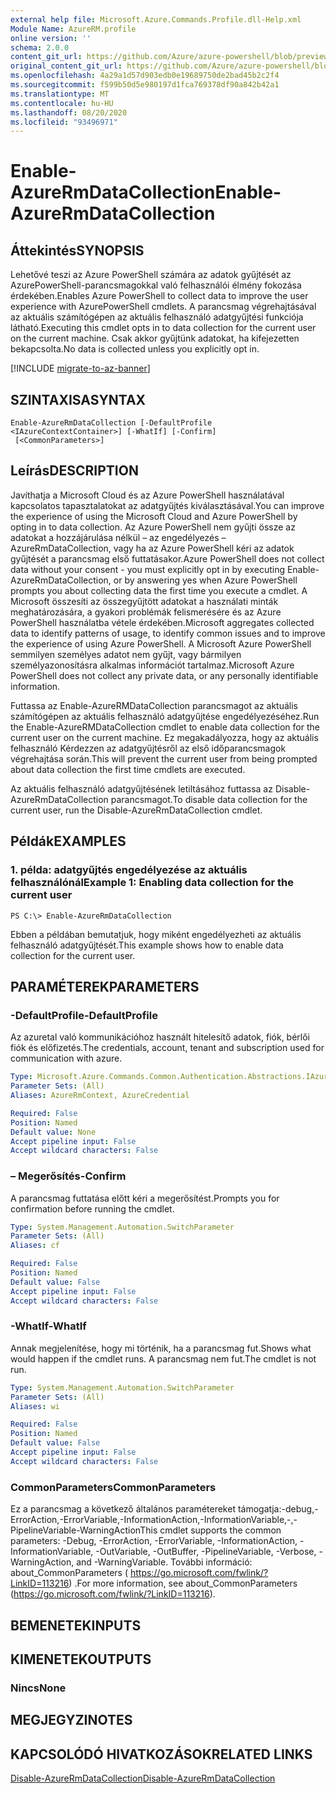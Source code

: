 ```yaml
---
external help file: Microsoft.Azure.Commands.Profile.dll-Help.xml
Module Name: AzureRM.profile
online version: ''
schema: 2.0.0
content_git_url: https://github.com/Azure/azure-powershell/blob/preview/src/ResourceManager/Profile/Commands.Profile/help/Enable-AzureRmDataCollection.md
original_content_git_url: https://github.com/Azure/azure-powershell/blob/preview/src/ResourceManager/Profile/Commands.Profile/help/Enable-AzureRmDataCollection.md
ms.openlocfilehash: 4a29a1d57d903edb0e19689750de2bad45b2c2f4
ms.sourcegitcommit: f599b50d5e980197d1fca769378df90a842b42a1
ms.translationtype: MT
ms.contentlocale: hu-HU
ms.lasthandoff: 08/20/2020
ms.locfileid: "93496971"
---
```

# <span data-ttu-id="151d3-101">Enable-AzureRmDataCollection</span><span class="sxs-lookup"><span data-stu-id="151d3-101">Enable-AzureRmDataCollection</span></span>

## <span data-ttu-id="151d3-102">Áttekintés</span><span class="sxs-lookup"><span data-stu-id="151d3-102">SYNOPSIS</span></span>
<span data-ttu-id="151d3-103">Lehetővé teszi az Azure PowerShell számára az adatok gyűjtését az AzurePowerShell-parancsmagokkal való felhasználói élmény fokozása érdekében.</span><span class="sxs-lookup"><span data-stu-id="151d3-103">Enables Azure PowerShell to collect data to improve the user experience with AzurePowerShell cmdlets.</span></span>
<span data-ttu-id="151d3-104">A parancsmag végrehajtásával az aktuális számítógépen az aktuális felhasználó adatgyűjtési funkciója látható.</span><span class="sxs-lookup"><span data-stu-id="151d3-104">Executing this cmdlet opts in to data collection for the current user on the current machine.</span></span>
<span data-ttu-id="151d3-105">Csak akkor gyűjtünk adatokat, ha kifejezetten bekapcsolta.</span><span class="sxs-lookup"><span data-stu-id="151d3-105">No data is collected unless you explicitly opt in.</span></span>

[!INCLUDE [migrate-to-az-banner](../../includes/migrate-to-az-banner.md)]

## <span data-ttu-id="151d3-106">SZINTAXISA</span><span class="sxs-lookup"><span data-stu-id="151d3-106">SYNTAX</span></span>

```
Enable-AzureRmDataCollection [-DefaultProfile <IAzureContextContainer>] [-WhatIf] [-Confirm]
 [<CommonParameters>]
```

## <span data-ttu-id="151d3-107">Leírás</span><span class="sxs-lookup"><span data-stu-id="151d3-107">DESCRIPTION</span></span>
<span data-ttu-id="151d3-108">Javíthatja a Microsoft Cloud és az Azure PowerShell használatával kapcsolatos tapasztalatokat az adatgyűjtés kiválasztásával.</span><span class="sxs-lookup"><span data-stu-id="151d3-108">You can improve the experience of using the Microsoft Cloud and Azure PowerShell by opting in to data collection.</span></span>
<span data-ttu-id="151d3-109">Az Azure PowerShell nem gyűjti össze az adatokat a hozzájárulása nélkül – az engedélyezés – AzureRmDataCollection, vagy ha az Azure PowerShell kéri az adatok gyűjtését a parancsmag első futtatásakor.</span><span class="sxs-lookup"><span data-stu-id="151d3-109">Azure PowerShell does not collect data without your consent - you must explicitly opt in by executing Enable-AzureRmDataCollection, or by answering yes when Azure PowerShell prompts you about collecting data the first time you execute a cmdlet.</span></span>
<span data-ttu-id="151d3-110">A Microsoft összesíti az összegyűjtött adatokat a használati minták meghatározására, a gyakori problémák felismerésére és az Azure PowerShell használatba vétele érdekében.</span><span class="sxs-lookup"><span data-stu-id="151d3-110">Microsoft aggregates collected data to identify patterns of usage, to identify common issues and to improve the experience of using Azure PowerShell.</span></span>
<span data-ttu-id="151d3-111">A Microsoft Azure PowerShell semmilyen személyes adatot nem gyűjt, vagy bármilyen személyazonosításra alkalmas információt tartalmaz.</span><span class="sxs-lookup"><span data-stu-id="151d3-111">Microsoft Azure PowerShell does not collect any private data, or any personally identifiable information.</span></span>

<span data-ttu-id="151d3-112">Futtassa az Enable-AzureRMDataCollection parancsmagot az aktuális számítógépen az aktuális felhasználó adatgyűjtése engedélyezéséhez.</span><span class="sxs-lookup"><span data-stu-id="151d3-112">Run the Enable-AzureRMDataCollection cmdlet to enable data collection for the current user on the current machine.</span></span>
<span data-ttu-id="151d3-113">Ez megakadályozza, hogy az aktuális felhasználó Kérdezzen az adatgyűjtésről az első időparancsmagok végrehajtása során.</span><span class="sxs-lookup"><span data-stu-id="151d3-113">This will prevent the current user from being prompted about data collection the first time cmdlets are executed.</span></span>

<span data-ttu-id="151d3-114">Az aktuális felhasználó adatgyűjtésének letiltásához futtassa az Disable-AzureRmDataCollection parancsmagot.</span><span class="sxs-lookup"><span data-stu-id="151d3-114">To disable data collection for the current user, run the Disable-AzureRmDataCollection cmdlet.</span></span>

## <span data-ttu-id="151d3-115">Példák</span><span class="sxs-lookup"><span data-stu-id="151d3-115">EXAMPLES</span></span>

### <span data-ttu-id="151d3-116">1. példa: adatgyűjtés engedélyezése az aktuális felhasználónál</span><span class="sxs-lookup"><span data-stu-id="151d3-116">Example 1: Enabling data collection for the current user</span></span>
```
PS C:\> Enable-AzureRmDataCollection
```

<span data-ttu-id="151d3-117">Ebben a példában bemutatjuk, hogy miként engedélyezheti az aktuális felhasználó adatgyűjtését.</span><span class="sxs-lookup"><span data-stu-id="151d3-117">This example shows how to enable data collection for the current user.</span></span>

## <span data-ttu-id="151d3-118">PARAMÉTEREK</span><span class="sxs-lookup"><span data-stu-id="151d3-118">PARAMETERS</span></span>

### <span data-ttu-id="151d3-119">-DefaultProfile</span><span class="sxs-lookup"><span data-stu-id="151d3-119">-DefaultProfile</span></span>
<span data-ttu-id="151d3-120">Az azuretal való kommunikációhoz használt hitelesítő adatok, fiók, bérlői fiók és előfizetés.</span><span class="sxs-lookup"><span data-stu-id="151d3-120">The credentials, account, tenant and subscription used for communication with azure.</span></span>

```yaml
Type: Microsoft.Azure.Commands.Common.Authentication.Abstractions.IAzureContextContainer
Parameter Sets: (All)
Aliases: AzureRmContext, AzureCredential

Required: False
Position: Named
Default value: None
Accept pipeline input: False
Accept wildcard characters: False
```

### <span data-ttu-id="151d3-121">– Megerősítés</span><span class="sxs-lookup"><span data-stu-id="151d3-121">-Confirm</span></span>
<span data-ttu-id="151d3-122">A parancsmag futtatása előtt kéri a megerősítést.</span><span class="sxs-lookup"><span data-stu-id="151d3-122">Prompts you for confirmation before running the cmdlet.</span></span>

```yaml
Type: System.Management.Automation.SwitchParameter
Parameter Sets: (All)
Aliases: cf

Required: False
Position: Named
Default value: False
Accept pipeline input: False
Accept wildcard characters: False
```

### <span data-ttu-id="151d3-123">-WhatIf</span><span class="sxs-lookup"><span data-stu-id="151d3-123">-WhatIf</span></span>
<span data-ttu-id="151d3-124">Annak megjelenítése, hogy mi történik, ha a parancsmag fut.</span><span class="sxs-lookup"><span data-stu-id="151d3-124">Shows what would happen if the cmdlet runs.</span></span> <span data-ttu-id="151d3-125">A parancsmag nem fut.</span><span class="sxs-lookup"><span data-stu-id="151d3-125">The cmdlet is not run.</span></span>

```yaml
Type: System.Management.Automation.SwitchParameter
Parameter Sets: (All)
Aliases: wi

Required: False
Position: Named
Default value: False
Accept pipeline input: False
Accept wildcard characters: False
```

### <span data-ttu-id="151d3-126">CommonParameters</span><span class="sxs-lookup"><span data-stu-id="151d3-126">CommonParameters</span></span>
<span data-ttu-id="151d3-127">Ez a parancsmag a következő általános paramétereket támogatja:-debug,-ErrorAction,-ErrorVariable,-InformationAction,-InformationVariable,-,-PipelineVariable-WarningAction</span><span class="sxs-lookup"><span data-stu-id="151d3-127">This cmdlet supports the common parameters: -Debug, -ErrorAction, -ErrorVariable, -InformationAction, -InformationVariable, -OutVariable, -OutBuffer, -PipelineVariable, -Verbose, -WarningAction, and -WarningVariable.</span></span> <span data-ttu-id="151d3-128">További információ: about_CommonParameters ( https://go.microsoft.com/fwlink/?LinkID=113216) .</span><span class="sxs-lookup"><span data-stu-id="151d3-128">For more information, see about_CommonParameters (https://go.microsoft.com/fwlink/?LinkID=113216).</span></span>

## <span data-ttu-id="151d3-129">BEMENETEK</span><span class="sxs-lookup"><span data-stu-id="151d3-129">INPUTS</span></span>

## <span data-ttu-id="151d3-130">KIMENETEK</span><span class="sxs-lookup"><span data-stu-id="151d3-130">OUTPUTS</span></span>

### <span data-ttu-id="151d3-131">Nincs</span><span class="sxs-lookup"><span data-stu-id="151d3-131">None</span></span>

## <span data-ttu-id="151d3-132">MEGJEGYZI</span><span class="sxs-lookup"><span data-stu-id="151d3-132">NOTES</span></span>

## <span data-ttu-id="151d3-133">KAPCSOLÓDÓ HIVATKOZÁSOK</span><span class="sxs-lookup"><span data-stu-id="151d3-133">RELATED LINKS</span></span>

[<span data-ttu-id="151d3-134">Disable-AzureRmDataCollection</span><span class="sxs-lookup"><span data-stu-id="151d3-134">Disable-AzureRmDataCollection</span></span>](./Disable-AzureRmDataCollection.md)

